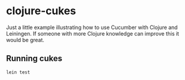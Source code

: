 # clojure-cukes

Just a little example illustrating how to use Cucumber with Clojure and Leiningen.
If someone with more Clojure knowledge can improve this it would be great.

## Running cukes

    lein test